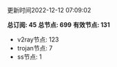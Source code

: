 更新时间2022-12-12 07:09:02

**总订阅: 45**
**总节点: 699**
**有效节点: 131**
- v2ray节点: 123
- trojan节点: 7
- ss节点: 1
